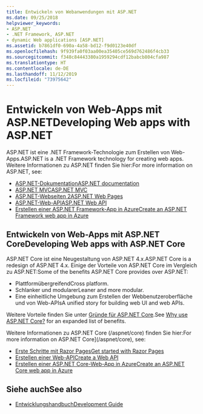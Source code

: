 ```yaml
---
title: Entwickeln von Webanwendungen mit ASP.NET
ms.date: 09/25/2018
helpviewer_keywords:
- ASP.NET
- .NET Framework, ASP.NET
- dynamic Web applications [ASP.NET]
ms.assetid: b7861df0-690a-4a58-bd12-f9d0123e40df
ms.openlocfilehash: 9f939fa0f03aa00ea35405ce569d762486f4cb33
ms.sourcegitcommit: f348c84443380a1959294cdf12babcb804cfa987
ms.translationtype: HT
ms.contentlocale: de-DE
ms.lasthandoff: 11/12/2019
ms.locfileid: "73975642"
---
```

# <a name="developing-web-apps-with-aspnet"></a><span data-ttu-id="078c9-102">Entwickeln von Web-Apps mit ASP.NET</span><span class="sxs-lookup"><span data-stu-id="078c9-102">Developing Web apps with ASP.NET</span></span>

<span data-ttu-id="078c9-103">ASP.NET ist eine .NET Framework-Technologie zum Erstellen von Web-Apps.</span><span class="sxs-lookup"><span data-stu-id="078c9-103">ASP.NET is a .NET Framework technology for creating web apps.</span></span> <span data-ttu-id="078c9-104">Weitere Informationen zu ASP.NET finden Sie hier:</span><span class="sxs-lookup"><span data-stu-id="078c9-104">For more information on ASP.NET, see:</span></span>

- [<span data-ttu-id="078c9-105">ASP.NET-Dokumentation</span><span class="sxs-lookup"><span data-stu-id="078c9-105">ASP.NET documentation</span></span>](/aspnet/overview)
- [<span data-ttu-id="078c9-106">ASP.NET MVC</span><span class="sxs-lookup"><span data-stu-id="078c9-106">ASP.NET MVC</span></span>](https://dotnet.microsoft.com/apps/aspnet/mvc)
- [<span data-ttu-id="078c9-107">ASP.NET-Webseiten 2</span><span class="sxs-lookup"><span data-stu-id="078c9-107">ASP.NET Web Pages</span></span>](https://dotnet.microsoft.com/apps/aspnet/web-apps)
- [<span data-ttu-id="078c9-108">ASP.NET-Web-API</span><span class="sxs-lookup"><span data-stu-id="078c9-108">ASP.NET Web API</span></span>](https://dotnet.microsoft.com/apps/aspnet/apis)  
- [<span data-ttu-id="078c9-109">Erstellen einer ASP.NET Framework-App in Azure</span><span class="sxs-lookup"><span data-stu-id="078c9-109">Create an ASP.NET Framework web app in Azure</span></span>](/azure/app-service/app-service-web-get-started-dotnet-framework)

## <a name="developing-web-apps-with-aspnet-core"></a><span data-ttu-id="078c9-110">Entwickeln von Web-Apps mit ASP.NET Core</span><span class="sxs-lookup"><span data-stu-id="078c9-110">Developing Web apps with ASP.NET Core</span></span>

<span data-ttu-id="078c9-111">ASP.NET Core ist eine Neugestaltung von ASP.NET 4.x.</span><span class="sxs-lookup"><span data-stu-id="078c9-111">ASP.NET Core is a redesign of ASP.NET 4.x.</span></span> <span data-ttu-id="078c9-112">Einige der Vorteile von ASP.NET Core im Vergleich zu ASP.NET:</span><span class="sxs-lookup"><span data-stu-id="078c9-112">Some of the benefits ASP.NET Core provides over ASP.NET:</span></span>

- <span data-ttu-id="078c9-113">Plattformübergreifend</span><span class="sxs-lookup"><span data-stu-id="078c9-113">Cross platform.</span></span>
- <span data-ttu-id="078c9-114">Schlanker und modularer</span><span class="sxs-lookup"><span data-stu-id="078c9-114">Leaner and more modular.</span></span>
- <span data-ttu-id="078c9-115">Eine einheitliche Umgebung zum Erstellen der Webbenutzeroberfläche und von Web-APIs</span><span class="sxs-lookup"><span data-stu-id="078c9-115">A unified story for building web UI and web APIs.</span></span>

<span data-ttu-id="078c9-116">Weitere Vorteile finden Sie unter [Gründe für ASP.NET Core](/aspnet/core#why-choose-aspnet-core).</span><span class="sxs-lookup"><span data-stu-id="078c9-116">See [Why use ASP.NET Core?](/aspnet/core#why-choose-aspnet-core) for an expanded list of benefits.</span></span>

<span data-ttu-id="078c9-117">Weitere Informationen zu ASP.NET Core (/aspnet/core) finden Sie hier:</span><span class="sxs-lookup"><span data-stu-id="078c9-117">For more information on ASP.NET Core](/aspnet/core), see:</span></span>

- [<span data-ttu-id="078c9-118">Erste Schritte mit Razor Pages</span><span class="sxs-lookup"><span data-stu-id="078c9-118">Get started with Razor Pages</span></span>](/aspnet/core/tutorials/razor-pages/razor-pages-start)
- [<span data-ttu-id="078c9-119">Erstellen einer Web-API</span><span class="sxs-lookup"><span data-stu-id="078c9-119">Create a Web API</span></span>](/aspnet/core/tutorials/first-web-api)
- [<span data-ttu-id="078c9-120">Erstellen einer ASP.NET Core-Web-App in Azure</span><span class="sxs-lookup"><span data-stu-id="078c9-120">Create an ASP.NET Core web app in Azure</span></span>](/azure/app-service/app-service-web-get-started-dotnet)
  
## <a name="see-also"></a><span data-ttu-id="078c9-121">Siehe auch</span><span class="sxs-lookup"><span data-stu-id="078c9-121">See also</span></span>

- [<span data-ttu-id="078c9-122">Entwicklungshandbuch</span><span class="sxs-lookup"><span data-stu-id="078c9-122">Development Guide</span></span>](development-guide.md)
